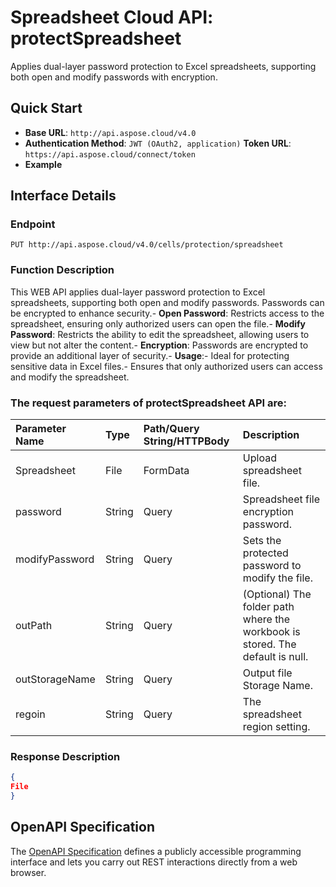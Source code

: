 # **Spreadsheet Cloud API: protectSpreadsheet**

Applies dual-layer password protection to Excel spreadsheets, supporting both open and modify passwords with encryption. 


## **Quick Start**

- **Base URL**: `http://api.aspose.cloud/v4.0`
- **Authentication Method**: `JWT (OAuth2, application)`  **Token URL**: `https://api.aspose.cloud/connect/token`
- **Example** 

## **Interface Details**

### **Endpoint** 

```
PUT http://api.aspose.cloud/v4.0/cells/protection/spreadsheet
```
### **Function Description**
This WEB API applies dual-layer password protection to Excel spreadsheets, supporting both open and modify passwords. Passwords can be encrypted to enhance security.- **Open Password**: Restricts access to the spreadsheet, ensuring only authorized users can open the file.- **Modify Password**: Restricts the ability to edit the spreadsheet, allowing users to view but not alter the content.- **Encryption**: Passwords are encrypted to provide an additional layer of security.- **Usage**:- Ideal for protecting sensitive data in Excel files.- Ensures that only authorized users can access and modify the spreadsheet.

### The request parameters of **protectSpreadsheet** API are: 

| Parameter Name | Type | Path/Query String/HTTPBody | Description | 
| :- | :- | :- |:- | 
|Spreadsheet|File|FormData|Upload spreadsheet file.|
|password|String|Query|Spreadsheet file encryption password.|
|modifyPassword|String|Query|Sets the protected password to modify the file.|
|outPath|String|Query|(Optional) The folder path where the workbook is stored. The default is null.|
|outStorageName|String|Query|Output file Storage Name.|
|regoin|String|Query|The spreadsheet region setting.|

### **Response Description**
```json
{
File
}
```


## OpenAPI Specification

The [OpenAPI Specification](https://reference.aspose.cloud/cells/#/ProtectionController/ProtectSpreadsheet) defines a publicly accessible programming interface and lets you carry out REST interactions directly from a web browser.
